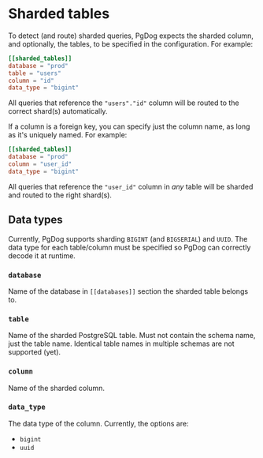 # Sharded tables

To detect (and route) sharded queries, PgDog expects the sharded column, and optionally, the tables, to be specified in the configuration. For example:

```toml
[[sharded_tables]]
database = "prod"
table = "users"
column = "id"
data_type = "bigint"
```

All queries that reference the `"users"."id"` column will be routed to the correct shard(s) automatically.

If a column is a foreign key, you can specify just the column name, as long as it's uniquely named. For example:

```toml
[[sharded_tables]]
database = "prod"
column = "user_id"
data_type = "bigint"
```

All queries that reference the `"user_id"` column in _any_ table will be sharded and routed to the right shard(s).

## Data types

Currently, PgDog supports sharding `BIGINT` (and `BIGSERIAL`) and `UUID`. The data type for each table/column must be specified so PgDog can correctly decode it at runtime.

### `database`

Name of the database in `[[databases]]` section the sharded table belongs to.

### `table`

Name of the sharded PostgreSQL table. Must not contain the schema name, just the table name. Identical table names in multiple schemas are not supported (yet).

### `column`

Name of the sharded column.

### `data_type`

The data type of the column. Currently, the options are:

- `bigint`
- `uuid`
